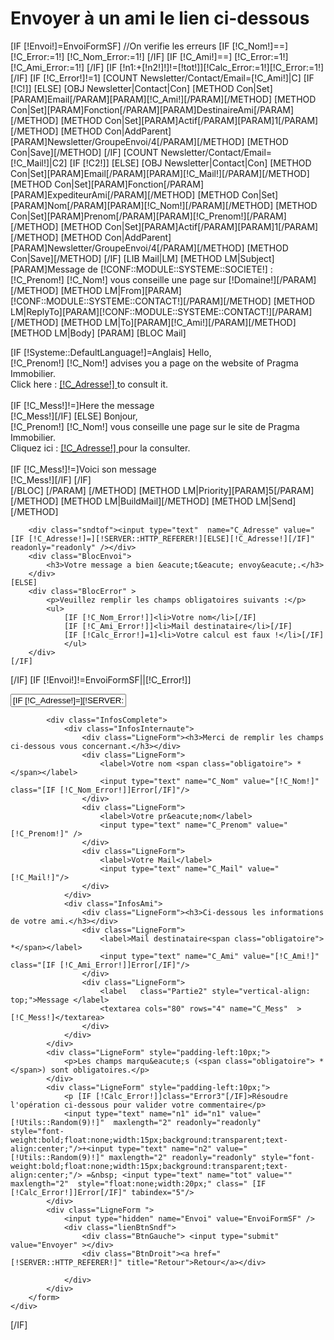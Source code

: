 <h1>Envoyer à un ami le lien ci-dessous</h1>

[IF [!Envoi!]=EnvoiFormSF]
	//On verifie les erreurs
	[IF [!C_Nom!]==]
		[!C_Error:=1!]
		[!C_Nom_Error:=1!]
	[/IF]
	[IF [!C_Ami!]==]
		[!C_Error:=1!]
		[!C_Ami_Error:=1!]
	[/IF]
	[IF [!n1:+[!n2!]!]!=[!tot!]][!Calc_Error:=1!][!C_Error:=1!][/IF]
	[IF [!C_Error!]!=1]
		[COUNT Newsletter/Contact/Email=[!C_Ami!]|C]
		[IF [!C!]]
		[ELSE]
			[OBJ Newsletter|Contact|Con]
			[METHOD Con|Set][PARAM]Email[/PARAM][PARAM][!C_Ami!][/PARAM][/METHOD]
			[METHOD Con|Set][PARAM]Fonction[/PARAM][PARAM]DestinaireAmi[/PARAM][/METHOD]
			[METHOD Con|Set][PARAM]Actif[/PARAM][PARAM]1[/PARAM][/METHOD]
			[METHOD Con|AddParent][PARAM]Newsletter/GroupeEnvoi/4[/PARAM][/METHOD]
			[METHOD Con|Save][/METHOD]
		[/IF]
		[COUNT Newsletter/Contact/Email=[!C_Mail!]|C2]
		[IF [!C2!]]
		[ELSE]
			[OBJ Newsletter|Contact|Con]
			[METHOD Con|Set][PARAM]Email[/PARAM][PARAM][!C_Mail!][/PARAM][/METHOD]
			[METHOD Con|Set][PARAM]Fonction[/PARAM][PARAM]ExpediteurAmi[/PARAM][/METHOD]
			[METHOD Con|Set][PARAM]Nom[/PARAM][PARAM][!C_Nom!][/PARAM][/METHOD]
			[METHOD Con|Set][PARAM]Prenom[/PARAM][PARAM][!C_Prenom!][/PARAM][/METHOD]
			[METHOD Con|Set][PARAM]Actif[/PARAM][PARAM]1[/PARAM][/METHOD]
			[METHOD Con|AddParent][PARAM]Newsletter/GroupeEnvoi/4[/PARAM][/METHOD]
			[METHOD Con|Save][/METHOD]
		[/IF]
		[LIB Mail|LM]
		[METHOD LM|Subject][PARAM]Message de [!CONF::MODULE::SYSTEME::SOCIETE!] : [!C_Prenom!] [!C_Nom!] vous conseille une page sur [!Domaine!][/PARAM][/METHOD]
		[METHOD LM|From][PARAM][!CONF::MODULE::SYSTEME::CONTACT!][/PARAM][/METHOD]
		[METHOD LM|ReplyTo][PARAM][!CONF::MODULE::SYSTEME::CONTACT!][/PARAM][/METHOD]
		[METHOD LM|To][PARAM][!C_Ami!][/PARAM][/METHOD]
		[METHOD LM|Body]
			[PARAM]
				[BLOC Mail]
					<div>
						[IF [!Systeme::DefaultLanguage!]=Anglais]
							Hello,<br /> [!C_Prenom!] [!C_Nom!] advises you a page on the website of Pragma Immobilier.<br />  Click here : <a href="[!C_Adresse!]" >[!C_Adresse!] </a> to consult it.<br /><br />
							[IF [!C_Mess!]!=]Here the message <br />[!C_Mess!][/IF]
						[ELSE]
							Bonjour,<br />[!C_Prenom!] [!C_Nom!] vous conseille une page sur le site de Pragma Immobilier.<br />Cliquez ici :  <a href="[!C_Adresse!]" >[!C_Adresse!] </a> pour la consulter.<br /><br />
							[IF [!C_Mess!]!=]Voici son message <br />[!C_Mess!][/IF]
						[/IF]
					</div>
				[/BLOC]
			[/PARAM]
		[/METHOD]
		[METHOD LM|Priority][PARAM]5[/PARAM][/METHOD]
		[METHOD LM|BuildMail][/METHOD]
		[METHOD LM|Send][/METHOD]

		<div class="sndtof"><input type="text"  name="C_Adresse" value="[IF [!C_Adresse!]=][!SERVER::HTTP_REFERER!][ELSE][!C_Adresse!][/IF]" readonly="readonly" /></div>
		<div class="BlocEnvoi">
			<h3>Votre message a bien &eacute;t&eacute; envoy&eacute;.</h3>
		</div>
	[ELSE]
		<div class="BlocError" > 
			<p>Veuillez remplir les champs obligatoires suivants :</p>
			<ul>
				[IF [!C_Nom_Error!]]<li>Votre nom</li>[/IF]
				[IF [!C_Ami_Error!]]<li>Mail destinataire</li>[/IF]
				[IF [!Calc_Error!]=1]<li>Votre calcul est faux !</li>[/IF]
				</ul>
		</div>	
	[/IF]
[/IF]
[IF [!Envoi!]!=EnvoiFormSF||[!C_Error!]]
	<div id="EnvoiAmi">
		<form class="FormContactSndf" action="/[!Lien!]" method="post" enctype="application/x-www-form-urlencoded">
			<div class="sndtof"><input type="text"  name="C_Adresse" value="[IF [!C_Adresse!]=][!SERVER::HTTP_REFERER!][ELSE][!C_Adresse!][/IF]" readonly="readonly" /></div>

			<div class="InfosComplete">
				<div class="InfosInternaute">
					<div class="LigneForm"><h3>Merci de remplir les champs ci-dessous vous concernant.</h3></div>
					<div class="LigneForm">
						<label>Votre nom <span class="obligatoire"> *</span></label>
						<input type="text" name="C_Nom" value="[!C_Nom!]" class="[IF [!C_Nom_Error!]]Error[/IF]"/>
					</div>
					<div class="LigneForm">
						<label>Votre pr&eacute;nom</label>
						<input type="text" name="C_Prenom" value="[!C_Prenom!]" />
					</div>
					<div class="LigneForm">
						<label>Votre Mail</label>
						<input type="text" name="C_Mail" value="[!C_Mail!]"/>
					</div>
				</div>
				<div class="InfosAmi">
					<div class="LigneForm"><h3>Ci-dessous les informations de votre ami.</h3></div>
					<div class="LigneForm">
						<label>Mail destinataire<span class="obligatoire"> *</span></label>
						<input type="text" name="C_Ami" value="[!C_Ami!]" class="[IF [!C_Ami_Error!]]Error[/IF]"/>
					</div>
					<div class="LigneForm">
						<label   class="Partie2" style="vertical-align: top;">Message </label>
						<textarea cols="80" rows="4" name="C_Mess"  >[!C_Mess!]</textarea>
					</div>		
				</div>
			</div>
			<div class="LigneForm" style="padding-left:10px;">
				<p>Les champs marqu&eacute;s (<span class="obligatoire"> *</span>) sont obligatoires.</p>
			</div>
			<div class="LigneForm" style="padding-left:10px;">
				<p [IF [!Calc_Error!]]class="Error3"[/IF]>Résoudre l'opération ci-dessous pour valider votre commentaire</p>
				<input type="text" name="n1" id="n1" value="[!Utils::Random(9)!]"  maxlength="2" readonly="readonly"   style="font-weight:bold;float:none;width:15px;background:transparent;text-align:center;"/>+<input type="text" name="n2" value="[!Utils::Random(9)!]" maxlength="2" readonly="readonly" style="font-weight:bold;float:none;width:15px;background:transparent;text-align:center;"/> =&nbsp; <input type="text" name="tot" value=""  maxlength="2"  style="float:none;width:20px;" class=" [IF [!Calc_Error!]]Error[/IF]" tabindex="5"/>
			</div>
			<div class="LigneForm ">
				<input type="hidden" name="Envoi" value="EnvoiFormSF" />
				<div class="lienBtnSndf">
					<div class="BtnGauche">	<input type="submit" value="Envoyer" ></div>
					<div class="BtnDroit"><a href="[!SERVER::HTTP_REFERER!]" title="Retour">Retour</a></div>
					
				</div>
			</div>
		</form>
	</div>
[/IF]
